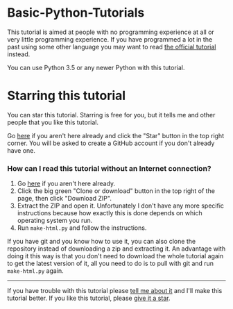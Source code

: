 # Basic-Python-Tutorials
This tutorial is aimed at people with no programming experience at all
or very little programming experience. If you have programmed a lot in
the past using some other language you may want to read [the official
tutorial](https://docs.python.org/3/tutorial/) instead.

You can use Python 3.5 or any newer Python with this tutorial.

# Starring this tutorial
You can star this tutorial. Starring is free for you, but it tells me
and other people that you like this tutorial.

Go [here](https://github.com/yathin017/python-tutorial) if you aren't here
already and click the "Star" button in the top right corner. You will be
asked to create a GitHub account if you don't already have one.

### How can I read this tutorial without an Internet connection?

1. Go [here](https://github.com/yathin017/python-tutorial) if you aren't
    here already.
2. Click the big green "Clone or download" button in the top right of
    the page, then click "Download ZIP".
3. Extract the ZIP and open it. Unfortunately I don't have any more
    specific instructions because how exactly this is done depends on
    which operating system you run.
4. Run `make-html.py` and follow the instructions.

If you have git and you know how to use it, you can also clone the
repository instead of downloading a zip and extracting it. An advantage
with doing it this way is that you don't need to download the whole
tutorial again to get the latest version of it, all you need to do is to
pull with git and run `make-html.py` again.

***

If you have trouble with this tutorial please [tell me about
it](https://github.com/yathin017/Basic-Python-Tutorials/issues/new) and I'll make this tutorial better. If you
like this tutorial, please [give it a
star](./README.md#Starring-this-tutorial).
